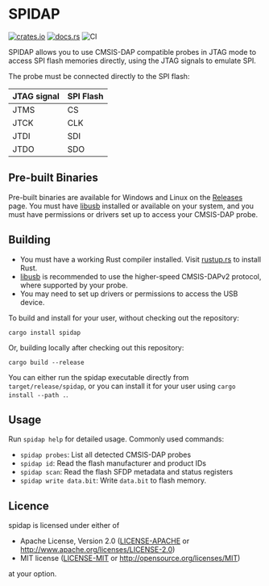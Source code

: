 # SPIDAP

[![crates.io](https://img.shields.io/crates/v/spidap.svg)](https://crates.io/crates/spidap)
[![docs.rs](https://docs.rs/spidap/badge.svg)](https://docs.rs/spidap)
![CI](https://github.com/adamgreig/spidap/workflows/CI/badge.svg)

SPIDAP allows you to use CMSIS-DAP compatible probes in JTAG mode to access
SPI flash memories directly, using the JTAG signals to emulate SPI.

The probe must be connected directly to the SPI flash:

| JTAG signal | SPI Flash |
|-------------|-----------|
| JTMS        | CS
| JTCK        | CLK
| JTDI        | SDI
| JTDO        | SDO

## Pre-built Binaries

Pre-built binaries are available for Windows and Linux on the [Releases] page.
You must have [libusb] installed or available on your system, and you must
have permissions or drivers set up to access your CMSIS-DAP probe.

[Releases]: https://github.com/adamgreig/spidap/releases
[libusb]: https://libusb.info

## Building

* You must have a working Rust compiler installed.
  Visit [rustup.rs](https://rustup.rs) to install Rust.
* [libusb] is recommended to use the higher-speed CMSIS-DAPv2 protocol, where
  supported by your probe.
* You may need to set up drivers or permissions to access the USB device.

To build and install for your user, without checking out the repository:

```
cargo install spidap
```

Or, building locally after checking out this repository:

```
cargo build --release
```

You can either run the spidap executable directly from `target/release/spidap`,
or you can install it for your user using `cargo install --path .`.

## Usage

Run `spidap help` for detailed usage. Commonly used commands:

* `spidap probes`: List all detected CMSIS-DAP probes
* `spidap id`: Read the flash manufacturer and product IDs
* `spidap scan`: Read the flash SFDP metadata and status registers
* `spidap write data.bit`: Write `data.bit` to flash memory.

## Licence

spidap is licensed under either of

* Apache License, Version 2.0 ([LICENSE-APACHE](LICENSE-APACHE) or
  http://www.apache.org/licenses/LICENSE-2.0)
* MIT license ([LICENSE-MIT](LICENSE-MIT) or http://opensource.org/licenses/MIT)

at your option.
